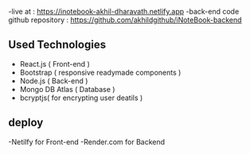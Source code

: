 -live at : https://inotebook-akhil-dharavath.netlify.app
-back-end code github repository : https://github.com/akhildgithub/iNoteBook-backend 

## Used Technologies
- React.js ( Front-end )
- Bootstrap ( responsive readymade components )
- Node.js ( Back-end )
- Mongo DB Atlas ( Database )
- bcryptjs( for encrypting user deatils )

## deploy
-Netilfy for Front-end 
-Render.com for Backend 
